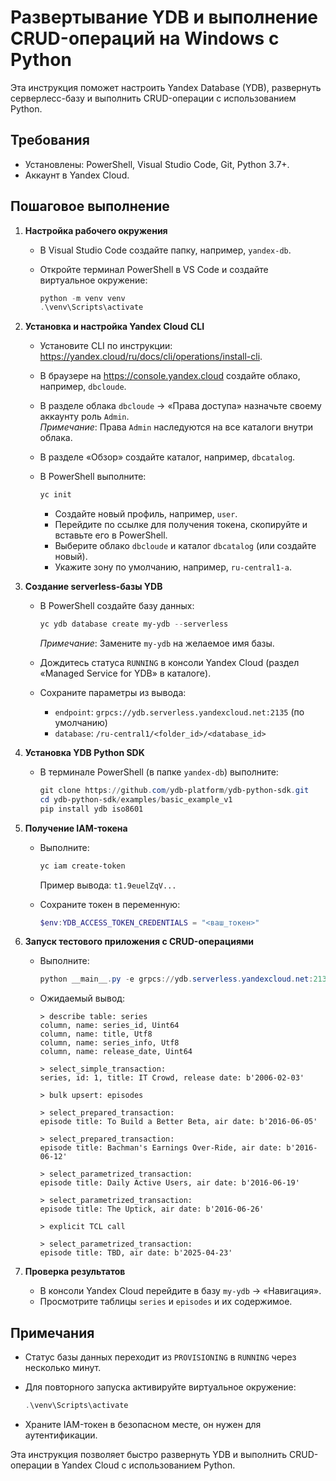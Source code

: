 # Развертывание YDB и выполнение CRUD-операций на Windows с Python

Эта инструкция поможет настроить Yandex Database (YDB), развернуть серверлесс-базу и выполнить CRUD-операции с использованием Python.

## Требования

- Установлены: PowerShell, Visual Studio Code, Git, Python 3.7+.
- Аккаунт в Yandex Cloud.

## Пошаговое выполнение

1. **Настройка рабочего окружения**

   - В Visual Studio Code создайте папку, например, `yandex-db`.
   - Откройте терминал PowerShell в VS Code и создайте виртуальное окружение:

     ```powershell
     python -m venv venv
     .\venv\Scripts\activate
     ```

2. **Установка и настройка Yandex Cloud CLI**

   - Установите CLI по инструкции: https://yandex.cloud/ru/docs/cli/operations/install-cli.
   - В браузере на https://console.yandex.cloud создайте облако, например, `dbcloude`.
   - В разделе облака `dbcloude` → «Права доступа» назначьте своему аккаунту роль `Admin`.\
     *Примечание*: Права `Admin` наследуются на все каталоги внутри облака.
   - В разделе «Обзор» создайте каталог, например, `dbcatalog`.
   - В PowerShell выполните:

     ```powershell
     yc init
     ```
     - Создайте новый профиль, например, `user`.
     - Перейдите по ссылке для получения токена, скопируйте и вставьте его в PowerShell.
     - Выберите облако `dbcloude` и каталог `dbcatalog` (или создайте новый).
     - Укажите зону по умолчанию, например, `ru-central1-a`.

3. **Создание serverless-базы YDB**

   - В PowerShell создайте базу данных:

     ```powershell
     yc ydb database create my-ydb --serverless
     ```

     *Примечание*: Замените `my-ydb` на желаемое имя базы.
   - Дождитесь статуса `RUNNING` в консоли Yandex Cloud (раздел «Managed Service for YDB» в каталоге).
   - Сохраните параметры из вывода:
     - `endpoint`: `grpcs://ydb.serverless.yandexcloud.net:2135` (по умолчанию)
     - `database`: `/ru-central1/<folder_id>/<database_id>`

4. **Установка YDB Python SDK**

   - В терминале PowerShell (в папке `yandex-db`) выполните:

     ```powershell
     git clone https://github.com/ydb-platform/ydb-python-sdk.git
     cd ydb-python-sdk/examples/basic_example_v1
     pip install ydb iso8601
     ```

5. **Получение IAM-токена**

   - Выполните:

     ```powershell
     yc iam create-token
     ```

     Пример вывода: `t1.9euelZqV...`
   - Сохраните токен в переменную:

     ```powershell
     $env:YDB_ACCESS_TOKEN_CREDENTIALS = "<ваш_токен>"
     ```

6. **Запуск тестового приложения с CRUD-операциями**

   - Выполните:

     ```powershell
     python __main__.py -e grpcs://ydb.serverless.yandexcloud.net:2135 -d /ru-central1/<folder_id>/<database_id>
     ```
   - Ожидаемый вывод:

     ```
     > describe table: series
     column, name: series_id, Uint64
     column, name: title, Utf8
     column, name: series_info, Utf8
     column, name: release_date, Uint64
     
     > select_simple_transaction:
     series, id: 1, title: IT Crowd, release date: b'2006-02-03'
     
     > bulk upsert: episodes
     
     > select_prepared_transaction:
     episode title: To Build a Better Beta, air date: b'2016-06-05'
     
     > select_prepared_transaction:
     episode title: Bachman's Earnings Over-Ride, air date: b'2016-06-12'
     
     > select_parametrized_transaction:
     episode title: Daily Active Users, air date: b'2016-06-19'
     
     > select_parametrized_transaction:
     episode title: The Uptick, air date: b'2016-06-26'
     
     > explicit TCL call
     
     > select_parametrized_transaction:
     episode title: TBD, air date: b'2025-04-23'
     ```

7. **Проверка результатов**

   - В консоли Yandex Cloud перейдите в базу `my-ydb` → «Навигация».
   - Просмотрите таблицы `series` и `episodes` и их содержимое.

## Примечания

- Статус базы данных переходит из `PROVISIONING` в `RUNNING` через несколько минут.
- Для повторного запуска активируйте виртуальное окружение:

  ```powershell
  .\venv\Scripts\activate
  ```
- Храните IAM-токен в безопасном месте, он нужен для аутентификации.

Эта инструкция позволяет быстро развернуть YDB и выполнить CRUD-операции в Yandex Cloud с использованием Python.
